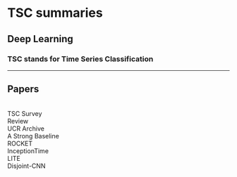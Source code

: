 # TSC summaries
## Deep Learning
### TSC stands for Time Series Classification
-------
## Papers
<br/>TSC Survey
<br/>Review
<br/>UCR Archive
<br/>A Strong Baseline
<br/>ROCKET
<br/>InceptionTime
<br/>LITE
<br/>Disjoint-CNN
